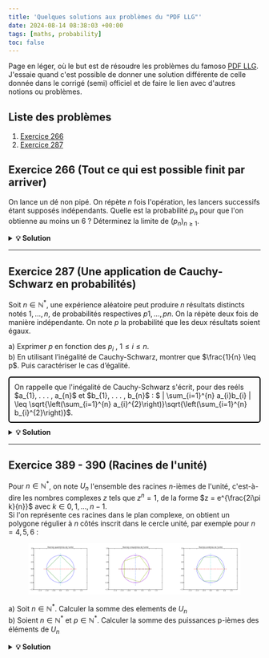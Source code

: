 ```yaml
---
title: 'Quelques solutions aux problèmes du "PDF LLG"'
date: 2024-08-14 08:38:03 +00:00
tags: [maths, probability]
toc: false
---
```

<link rel="stylesheet" href="https://cdn.jsdelivr.net/npm/katex@0.13.18/dist/katex.min.css">
<script defer src="https://cdn.jsdelivr.net/npm/katex@0.13.18/dist/katex.min.js"></script>
<script defer src="https://cdn.jsdelivr.net/npm/katex@0.13.18/dist/contrib/auto-render.min.js"></script>
<script>
  document.addEventListener("DOMContentLoaded", function() {
    renderMathInElement(document.body, {
      delimiters: [
        {left: "$$", right: "$$", display: true},
        {left: "$", right: "$", display: false}
      ]
    });
  });
</script>


Page en léger, où le but est de résoudre les problèmes du famoso [PDF LLG](https://www.louislegrand.fr/wp-content/uploads/2022/01/EXOS-TERMINALE3-3-AVECDESSIN.pdf). J'essaie quand c'est possible de donner une solution différente de celle donnée dans le corrigé (semi) officiel et de faire le lien avec d'autres notions ou problèmes.

## Liste des problèmes

1. [Exercice 266](#exercice-266-tout-ce-qui-est-possible-finit-par-arriver)
2. [Exercice 287](#exercice-287-une-application-de-cauchy-schwarz-en-probabilités)


## Exercice 266 (Tout ce qui est possible finit par arriver)

On lance un dé non pipé. On répète $n$ fois l'opération, les lancers successifs étant supposés indépendants. Quelle est la probabilité $p_n$ pour que l'on obtienne au moins un 6 ? Déterminez la limite de $(p_n)_{n \geq 1}$.

<details>
 <summary><strong>💡 Solution</strong></summary>
On peut considérer l'événement contraire $\overline{A_{k}}$ : "ne pas obtenir 6 lors du k-ième lancer" dont la probabilité est $P(\overline{A_{k}}) = \dfrac{5}{6}$<br>


N'obtenir aucun 6 lors des $n$ lancers est donc l'événement $\overline{A} = \cap_{k=1}^{n} \overline{A_{k}}$ dont la probabilité est, par indépendance des $\overline{A_{k}}$, $P(\overline{A}) = \prod_{k=1}^{n} P(\overline{A_{k}}) = \left(\dfrac{5}{6}\right)^n$<br>


Finalement, la probabilité de l'événement qui nous intéresse $A$ : "obtenir au moins un 6 lors des $n$ lancers" est $p_n = 1 - P(\overline{A}) = 1 - \left(\dfrac{5}{6}\right)^n$, et la limite de $(p_n)_{n \geq 1}$ est donc $1$ (car $\left(\dfrac{5}{6}\right)^n \to 0$).<br>
Tout ce qui est possible finit par arriver !!!

<br><br><strong>Ce que j'ai appris ? </strong><br>

Et voilà, c'était pas bien compliqué. On retiendra que passer au complémentaire est souvent un bon réflexe quand on voit le mot-clé "au moins".

</details>

<hr>


## Exercice 287 (Une application de Cauchy-Schwarz en probabilités)

Soit $n \in \mathbb{N}^*$, une expérience aléatoire peut produire $n$ résultats distincts notés $1, . . . , n$, de probabilités respectives $p1, . . . , pn$. On la répète deux fois de manière indépendante.
On note $p$ la probabilité que les deux résultats soient égaux.

a) Exprimer $p$ en fonction des $p_{i}$ , $1 \leq i \leq n$.<br>
b) En utilisant l’inégalité de Cauchy-Schwarz, montrer que $\frac{1}{n} \leq p$. Puis caractériser le cas d’égalité.<br>

<head>
    <meta charset="UTF-8">
    <meta name="viewport" content="width=device-width, initial-scale=1.0">
    <title>Highlight Text</title>
    <style>
        .highlight-box {
            border: 2px solid #000; /* Border color and thickness */
            padding: 10px; /* Space between the text and the border */
            margin: 10px 0; /* Space above and below the box */
            border-radius: 5px; /* Rounded corners */
        }
    </style>
</head>
<body>
    <div class="highlight-box">
        On rappelle que l'inégalité de Cauchy-Schwarz s'écrit, pour des reéls $a_{1}, . . . , a_{n}$ et $b_{1}, . . . , b_{n}$ : $ | \sum_{i=1}^{n} a_{i}b_{i} | \leq \sqrt{\left(\sum_{i=1}^{n} a_{i}^{2}\right)}\sqrt{\left(\sum_{i=1}^{n} b_{i}^{2}\right)}$.
    </div>
</body>

<details>
 <summary><strong>💡 Solution</strong></summary>
a) Pour que les deux résultats soient égaux, il faut que le premier résultat soit $i$ et le deuxième aussi, donc en sommant sur chaque possibilité, $p = \sum_{i=1}^{n} p_{i}^{2}$<br>   
b) Si l'on considère la somme $\sum_{i=1}^{n} \frac{p_{i}}{\sqrt{n}}$, on peut appliquer l'inégalité de Cauchy-Schwarz avec $a_{i} = p_{i}$ et $b_{i} = \frac{1}{\sqrt{n}}$.<br>
Ce qui nous donne, en passant au carré, $\left(\sum_{i=1}^{n} p_{i} \frac{1}{\sqrt{n}}\right)^{2} \leq \left(\sum_{i=1}^{n} p_{i}^{2}\right)\left(\sum_{i=1}^{n} \frac{1}{\sqrt{n}}^{2}\right)$<br>
Or, par a) $\sum_{i=1}^{n} p_{i}^{2} = p$ et $\sum_{i=1}^{n} (\frac{1}{\sqrt{n}})^{2} = \sum_{i=1}^{n} \frac{1}{n} = n \times \frac{1}{n} = 1$, donc $\left(\sum_{i=1}^{n} p_{i} \frac{1}{\sqrt{n}}\right)^{2} \leq p$.<br>
Le membre de gauche peut se simplifier : $\frac{1}{n} (\sum_{i=1}^{n} p_{i})^{2} = \frac{1}{n}$ car $\sum_{i=1}^{n} p_{i} = 1$.
On a donc bien $\frac{1}{n} \leq p$.<br><br>

Il y a égalité si et seulement il existe $\lambda \in \mathbb{R}$ tel que $\forall i \in {1, ..., n}, p_{i} = \lambda \times \frac{1}{\sqrt{n}}$. On se doute bien que seul le cas possible est $p_{i} = \frac{1}{n}$. Un rapide calcul montre que c'est bien le cas.


<br><br><strong>Ce que j'ai appris ? </strong><br>
- Bien se rappeler de l'inégalité de Cauchy-Schwarz, elle est souvent utile en probabilités, un peu d'astuce pour faire apparaitre le $\frac{1}{n}$ et c'est bon.
</details>

<hr>

## Exercice 389 - 390 (Racines de l'unité)

Pour $n \in \mathbb{N}^{*}$, on note $U_{n}$ l'ensemble des racines $n$-ièmes de l'unité, c'est-à-dire les nombres complexes $z$ tels que $z^{n} = 1$, de la forme $z = e^{\frac{2i\pi k}{n}}$ avec $k \in {0, 1, . . . , n-1}$.<br>
Si l'on représente ces racines dans le plan complexe, on obtient un polygone régulier à $n$ côtés inscrit dans le cercle unité, par exemple pour $n = 4, 5, 6$ :

<figure style="text-align: center;">
  <img src="/assets/img/maths/racines_unites.png" alt="r">
</figure>

a) Soit $n \in \mathbb{N^*}$. Calculer la somme des elements de $U_{n}$ <br>
b) Soient $n \in \mathbb{N^*}$ et $p \in \mathbb{N^*}$. Calculer la somme des puissances p-ièmes des éléments de $U_{n}$ <br>

<details>
 <summary><strong>💡 Solution</strong></summary>
a) Si $n = 1$, $U_{1} = \{1\}$ (une seule racine de l'unité...). Sinon, la somme des éléments de $U_{n}$ est $\sum_{k=0}^{n-1} e^{\frac{2i\pi k}{n}} = \sum_{k=0}^{n-1} (e^{\frac{2i\pi}{n}})^{k}$, on reconnaît la somme d'une suite géométrique de raison $q = e^{\frac{2i\pi}{n}}$ et de premier terme $1$, donc la somme est $\dfrac{1 - q^{n}}{1 - q} = 0$ car $q^{n} = 1$. Cela se voit d'ailleurs graphiquement, les racines de l'unité sont les sommets d'un polygone régulier, donc par symétrie, la somme des racines est nulle (les vecteurs "s'annulant").<br>  <br> 
b) On suppose que $n > 1$, on a deux cas. Si $n$ divise $p$, c'est-à-dire si $p = n \times m$ pour un certain $m \in \mathbb{N}^{*}$, alors la somme est $$\sum_{k=0}^{n-1} e^{\frac{2i\pi k p}{n}} = \sum_{k=0}^{n-1} e^{\frac{2i\pi k m n}{n}} = \sum_{k=0}^{n-1} (e^{2i\pi})^{km} = n$$. Sinon, la somme est nulle par le même raisonnement qu'en a).<br>

<br><br><strong>Ce que j'ai appris ? </strong><br>
- Ne pas oublier les cas particuliers, ici $n = 1$ et $p | n$...
</details>


